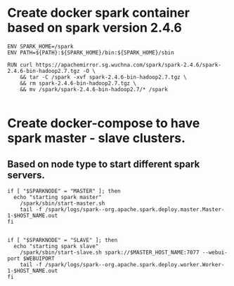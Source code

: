 # Create docker spark container based on spark version 2.4.6
```
ENV SPARK_HOME=/spark
ENV PATH=${PATH}:${SPARK_HOME}/bin:${SPARK_HOME}/sbin

RUN curl https://apachemirror.sg.wuchna.com/spark/spark-2.4.6/spark-2.4.6-bin-hadoop2.7.tgz -O \
    && tar -C /spark -xvf spark-2.4.6-bin-hadoop2.7.tgz \
    && rm spark-2.4.6-bin-hadoop2.7.tgz \
    && mv /spark/spark-2.4.6-bin-hadoop2.7/* /spark


```

# Create docker-compose to have spark master - slave clusters.  
## Based on node type to start different spark servers. 
```
if [ "$SPARKNODE" = "MASTER" ]; then
  echo "starting spark master"
    /spark/sbin/start-master.sh 
    tail -f /spark/logs/spark--org.apache.spark.deploy.master.Master-1-$HOST_NAME.out
fi


if [ "$SPARKNODE" = "SLAVE" ]; then
  echo "starting spark slave"
    /spark/sbin/start-slave.sh spark://$MASTER_HOST_NAME:7077 --webui-port $WEBUIPORT
    tail -f /spark/logs/spark--org.apache.spark.deploy.worker.Worker-1-$HOST_NAME.out
fi
```
